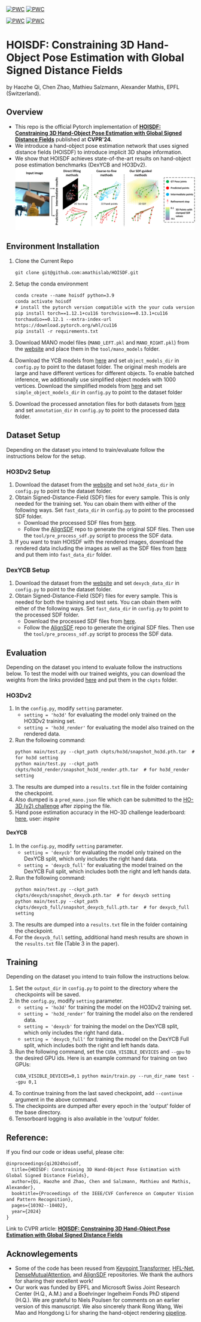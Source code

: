 [![PWC](https://img.shields.io/endpoint.svg?url=https://paperswithcode.com/badge/hoisdf-constraining-3d-hand-object-pose/3d-hand-pose-estimation-on-dexycb)](https://paperswithcode.com/sota/3d-hand-pose-estimation-on-dexycb?p=hoisdf-constraining-3d-hand-object-pose) [![PWC](https://img.shields.io/endpoint.svg?url=https://paperswithcode.com/badge/hoisdf-constraining-3d-hand-object-pose/3d-hand-pose-estimation-on-ho-3d)](https://paperswithcode.com/sota/3d-hand-pose-estimation-on-ho-3d?p=hoisdf-constraining-3d-hand-object-pose)

[![PWC](https://img.shields.io/endpoint.svg?url=https://paperswithcode.com/badge/hoisdf-constraining-3d-hand-object-pose/hand-object-pose-on-dexycb)](https://paperswithcode.com/sota/hand-object-pose-on-dexycb?p=hoisdf-constraining-3d-hand-object-pose) [![PWC](https://img.shields.io/endpoint.svg?url=https://paperswithcode.com/badge/hoisdf-constraining-3d-hand-object-pose/hand-object-pose-on-ho-3d)](https://paperswithcode.com/sota/hand-object-pose-on-ho-3d?p=hoisdf-constraining-3d-hand-object-pose)

# HOISDF: Constraining 3D Hand-Object Pose Estimation with Global Signed Distance Fields
by Haozhe Qi, Chen Zhao, Mathieu Salzmann, Alexander Mathis, EPFL (Switzerland). 




## Overview
* This repo is the official Pytorch implementation of [**HOISDF: Constraining 3D Hand-Object Pose Estimation with Global Signed Distance Fields**](https://openaccess.thecvf.com/content/CVPR2024/html/Qi_HOISDF_Constraining_3D_Hand-Object_Pose_Estimation_with_Global_Signed_Distance_CVPR_2024_paper.html) published at **CVPR'24**. 
* We introduce a hand-object pose estimation network that uses signed distance fields (HOISDF) to introduce implicit 3D shape information.
* We show that HOISDF achieves state-of-the-art results on hand-object pose estimation benchmarks (DexYCB and HO3Dv2).
![](assets/figure1.jpg)

## Environment Installation

1. Clone the Current Repo
    ```
   git clone git@github.com:amathislab/HOISDF.git
    ``` 

2. Setup the conda environment 
    ```
    conda create --name hoisdf python=3.9
    conda activate hoisdf
    # install the pytorch version compatible with the your cuda version
    pip install torch==1.12.1+cu116 torchvision==0.13.1+cu116 torchaudio==0.12.1 --extra-index-url https://download.pytorch.org/whl/cu116
    pip install -r requirements.txt
    ```

3. Download MANO model files (`MANO_LEFT.pkl` and `MANO_RIGHT.pkl`) from the [website](https://mano.is.tue.mpg.de/) and place them in the `tool/mano_models` folder.

4. Download the YCB models from [here](https://rse-lab.cs.washington.edu/projects/posecnn/) and set `object_models_dir` in `config.py` to point to the dataset folder. The original mesh models are large and have different vertices for different objects. To enable batched inference, we additionally use simplified object models with 1000 vertices. Download the simplified models from [here](https://zenodo.org/records/11668766?preview=1) and set `simple_object_models_dir` in `config.py` to point to the dataset folder

5. Download the processed annotation files for both datasets from [here](https://zenodo.org/records/11668766?preview=1) and set `annotation_dir` in `config.py` to point to the processed data folder.

## Dataset Setup
Depending on the dataset you intend to train/evaluate follow the instructions below for the setup.

### HO3Dv2 Setup
1. Download the dataset from the [website](https://www.tugraz.at/institute/icg/research/team-lepetit/research-projects/hand-object-3d-pose-annotation/) and set `ho3d_data_dir` in `config.py` to point to the dataset folder.
2. Obtain Signed-Distance-Field (SDF) files for every sample. This is only needed for the training set. You can obain them with either of the following ways. Set `fast_data_dir` in `config.py` to point to the processed SDF folder.
    * Download the processed SDF files from [here](https://zenodo.org/records/11668766?preview=1).
    * Follow the [AlignSDF](https://github.com/zerchen/AlignSDF?tab=readme-ov-file#dataset-preprocessing) repo to generate the original SDF files. Then use the `tool/pre_process_sdf.py` script to process the SDF data.
3. If you want to train HOISDF with the rendered images, download the rendered data including the images as well as the SDF files from [here](todo) and put them into `fast_data_dir` folder.


### DexYCB Setup
1. Download the dataset from the [website](https://dex-ycb.github.io/) and set `dexycb_data_dir` in `config.py` to point to the dataset folder.
2. Obtain Signed-Distance-Field (SDF) files for every sample. This is needed for both the training and test sets. You can obain them with either of the following ways. Set `fast_data_dir` in `config.py` to point to the processed SDF folder.
    * Download the processed SDF files from [here](todo).
    * Follow the [AlignSDF](https://github.com/zerchen/AlignSDF?tab=readme-ov-file#dataset-preprocessing) repo to generate the original SDF files. Then use the `tool/pre_process_sdf.py` script to process the SDF data.


## Evaluation
Depending on the dataset you intend to evaluate follow the instructions below. To test the model with our trained weights, you can download the weights from the links provided [here](https://zenodo.org/records/11668766?preview=1) and put them in the `ckpts` folder.

### HO3Dv2
1. In the `config.py`, modify `setting` parameter.
    * `setting = 'ho3d'` for evaluating the model only trained on the HO3Dv2 training set.
    * `setting = 'ho3d_render'` for evaluating the model also trained on the rendered data.
2. Run the following command:
    ```
    python main/test.py --ckpt_path ckpts/ho3d/snapshot_ho3d.pth.tar  # for ho3d setting
    python main/test.py --ckpt_path ckpts/ho3d_render/snapshot_ho3d_render.pth.tar  # for ho3d_render setting
    ```
3. The results are dumped into a `results.txt` file in the folder containing the checkpoint.
4. Also dumped is a `pred_mano.json` file which can be submitted to the [HO-3D (v2) challenge](https://codalab.lisn.upsaclay.fr/competitions/4318) after zipping the file.
5. Hand pose estimation accuracy in the HO-3D challenge leaderboard: [here](https://codalab.lisn.upsaclay.fr/competitions/4318#results), user: *inspire*
 
 
#### DexYCB
1. In the `config.py`, modify `setting` parameter.
    * `setting = 'dexycb'` for evaluating the model only trained on the DexYCB split, which only includes the right hand data.
    * `setting = 'dexycb_full'` for evaluating the model trained on the DexYCB Full split, which includes both the right and left hands data.
2. Run the following command:
    ```
    python main/test.py --ckpt_path ckpts/dexycb/snapshot_dexycb.pth.tar  # for dexycb setting
    python main/test.py --ckpt_path ckpts/dexycb_full/snapshot_dexycb_full.pth.tar  # for dexycb_full setting
    ```
3. The results are dumped into a `results.txt` file in the folder containing the checkpoint.
4. For the `dexycb_full` setting, additional hand mesh results are shown in the `results.txt` file (Table 3 in the paper).


## Training
Depending on the dataset you intend to train follow the instructions below.

1. Set the `output_dir` in `config.py` to point to the directory where the checkpoints will be saved.
2. In the `config.py`, modify `setting` parameter.
    * `setting = 'ho3d'` for training the model on the HO3Dv2 training set.
    * `setting = 'ho3d_render'` for training the model also on the rendered data.
    * `setting = 'dexycb'` for training the model on the DexYCB split, which only includes the right hand data..
    * `setting = 'dexycb_full'` for training the model on the DexYCB Full split, which includes both the right and left hands data.
3. Run the following command, set the `CUDA_VISIBLE_DEVICES` and `--gpu` to the desired GPU ids. Here is an example command for training on two GPUs:
    ```
    CUDA_VISIBLE_DEVICES=0,1 python main/train.py --run_dir_name test --gpu 0,1
    ```
4. To continue training from the last saved checkpoint, add `--continue` argument in the above command.
3. The checkpoints are dumped after every epoch in the 'output' folder of the base directory.
4. Tensorboard logging is also available in the 'output' folder.


## Reference:

If you find our code or ideas useful, please cite:

```
@inproceedings{qi2024hoisdf,
  title={HOISDF: Constraining 3D Hand-Object Pose Estimation with Global Signed Distance Fields},
  author={Qi, Haozhe and Zhao, Chen and Salzmann, Mathieu and Mathis, Alexander},
  booktitle={Proceedings of the IEEE/CVF Conference on Computer Vision and Pattern Recognition},
  pages={10392--10402},
  year={2024}
}
```

Link to CVPR article: [**HOISDF: Constraining 3D Hand-Object Pose Estimation with Global Signed Distance Fields**](https://openaccess.thecvf.com/content/CVPR2024/html/Qi_HOISDF_Constraining_3D_Hand-Object_Pose_Estimation_with_Global_Signed_Distance_CVPR_2024_paper.html)

## Acknowlegements

* Some of the code has been reused from [Keypoint Transformer](https://github.com/shreyashampali/kypt_transformer), [HFL-Net](https://github.com/lzfff12/HFL-Net), [DenseMutualAttention](https://github.com/rongakowang/DenseMutualAttention), and [AlignSDF](https://github.com/zerchen/AlignSDF) repositories. We thank the authors for sharing their excellent work!
* Our work was funded by EPFL and Microsoft Swiss Joint Research Center (H.Q., A.M.) and a Boehringer Ingelheim Fonds PhD stipend (H.Q.). We are grateful to Niels Poulsen for comments on an earlier version of this manuscript. We also sincerely thank Rong Wang, Wei Mao and Hongdong Li for sharing the hand-object rendering [pipeline](https://openaccess.thecvf.com/content/WACV2023/papers/Wang_Interacting_Hand-Object_Pose_Estimation_via_Dense_Mutual_Attention_WACV_2023_paper.pdf).

